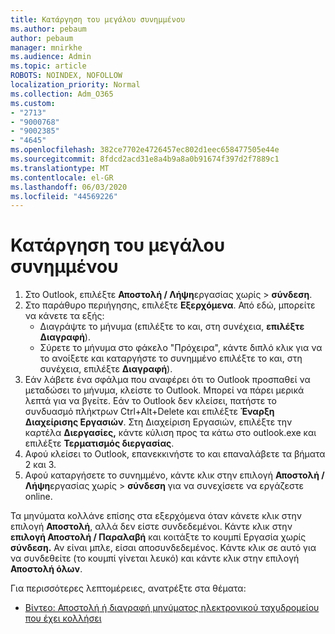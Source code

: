 ```yaml
---
title: Κατάργηση του μεγάλου συνημμένου
ms.author: pebaum
author: pebaum
manager: mnirkhe
ms.audience: Admin
ms.topic: article
ROBOTS: NOINDEX, NOFOLLOW
localization_priority: Normal
ms.collection: Adm_O365
ms.custom:
- "2713"
- "9000768"
- "9002385"
- "4645"
ms.openlocfilehash: 382ce7702e4726457ec802d1eec658477505e44e
ms.sourcegitcommit: 8fdcd2acd31e8a4b9a8a0b91674f397d2f7889c1
ms.translationtype: MT
ms.contentlocale: el-GR
ms.lasthandoff: 06/03/2020
ms.locfileid: "44569226"
---
```

# <a name="remove-the-large-attachment"></a>Κατάργηση του μεγάλου συνημμένου

1. Στο Outlook, επιλέξτε **Αποστολή / Λήψη**εργασίας χωρίς  >  **σύνδεση**. 
2. Στο παράθυρο περιήγησης, επιλέξτε **Εξερχόμενα**. Από εδώ, μπορείτε να κάνετε τα εξής: 
    - Διαγράψτε το μήνυμα (επιλέξτε το και, στη συνέχεια, **επιλέξτε Διαγραφή**).
    - Σύρετε το μήνυμα στο φάκελο "Πρόχειρα", κάντε διπλό κλικ για να το ανοίξετε και καταργήστε το συνημμένο επιλέξτε το και, στη συνέχεια, επιλέξτε **Διαγραφή**).
3. Εάν λάβετε ένα σφάλμα που αναφέρει ότι το Outlook προσπαθεί να μεταδώσει το μήνυμα, κλείστε το Outlook. Μπορεί να πάρει μερικά λεπτά για να βγείτε. Εάν το Outlook δεν κλείσει, πατήστε το συνδυασμό πλήκτρων Ctrl+Alt+Delete και επιλέξτε **Έναρξη Διαχείρισης Εργασιών**. Στη Διαχείριση Εργασιών, επιλέξτε την καρτέλα **Διεργασίες,** κάντε κύλιση προς τα κάτω στο outlook.exe και επιλέξτε **Τερματισμός διεργασίας**.
4. Αφού κλείσει το Outlook, επανεκκινήστε το και επαναλάβετε τα βήματα 2 και 3. 
5. Αφού καταργήσετε το συνημμένο, κάντε κλικ στην επιλογή **Αποστολή / Λήψη**εργασίας χωρίς  >  **σύνδεση** για να συνεχίσετε να εργάζεστε online. 

Τα μηνύματα κολλάνε επίσης στα εξερχόμενα όταν κάνετε κλικ στην επιλογή **Αποστολή**, αλλά δεν είστε συνδεδεμένοι. Κάντε κλικ στην **επιλογή Αποστολή / Παραλαβή** και κοιτάξτε το κουμπί Εργασία χωρίς **σύνδεση.** Αν είναι μπλε, είσαι αποσυνδεδεμένος. Κάντε κλικ σε αυτό για να συνδεθείτε (το κουμπί γίνεται λευκό) και κάντε κλικ στην επιλογή **Αποστολή όλων**.
 
 Για περισσότερες λεπτομέρειες, ανατρέξτε στα θέματα:
- [Βίντεο: Αποστολή ή διαγραφή μηνύματος ηλεκτρονικού ταχυδρομείου που έχει κολλήσει](https://support.office.com/article/Video-Send-or-delete-an-email-stuck-in-your-outbox-26d5d34a-4e5f-444a-a9e8-44db04a94dec) 